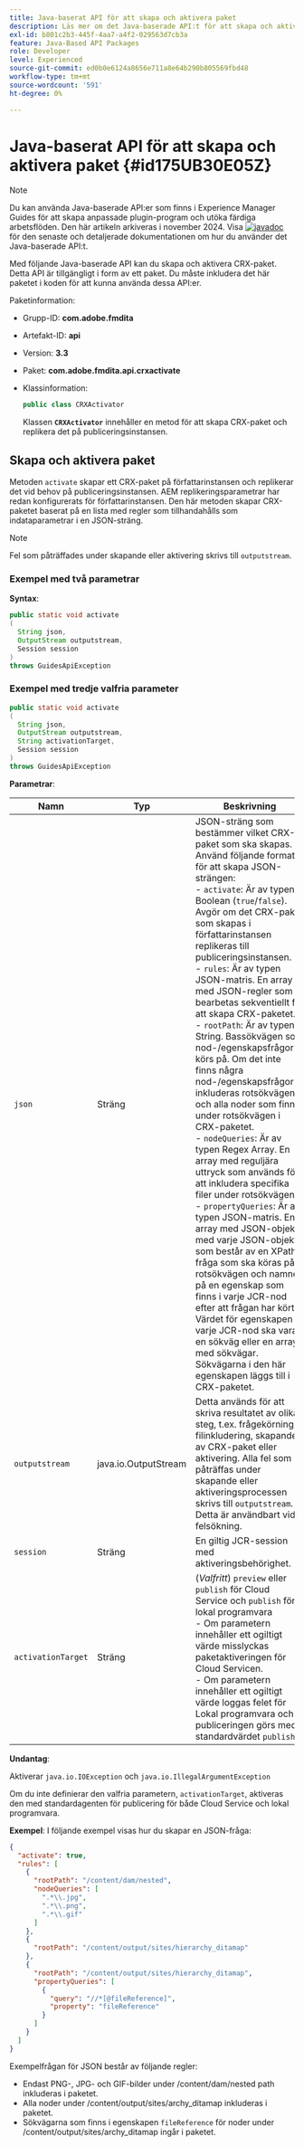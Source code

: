 ```yaml
---
title: Java-baserat API för att skapa och aktivera paket
description: Läs mer om det Java-baserade API:t för att skapa och aktivera paket
exl-id: b801c2b3-445f-4aa7-a4f2-029563d7cb3a
feature: Java-Based API Packages
role: Developer
level: Experienced
source-git-commit: ed0b0e6124a8656e711a8e64b290b805569fbd48
workflow-type: tm+mt
source-wordcount: '591'
ht-degree: 0%

---
```


# Java-baserat API för att skapa och aktivera paket {#id175UB30E05Z}

>[!NOTE]
>
> Du kan använda Java-baserade API:er som finns i Experience Manager Guides för att skapa anpassade plugin-program och utöka färdiga arbetsflöden. Den här artikeln arkiveras i november 2024.
> Visa [![javadoc](https://javadoc.io/badge2/com.adobe.aem/aem-guides-sdk-api/javadoc.svg)](https://javadoc.io/doc/com.adobe.aem/aem-guides-sdk-api) för den senaste och detaljerade dokumentationen om hur du använder det Java-baserade API:t.


Med följande Java-baserade API kan du skapa och aktivera CRX-paket. Detta API är tillgängligt i form av ett paket. Du måste inkludera det här paketet i koden för att kunna använda dessa API:er.

Paketinformation:

- Grupp-ID: **com.adobe.fmdita**

- Artefakt-ID: **api**

- Version: **3.3**

- Paket: **com.adobe.fmdita.api.crxactivate**

- Klassinformation:

  ```JAVA
  public class CRXActivator
  ```

  Klassen **`CRXActivator`** innehåller en metod för att skapa CRX-paket och replikera det på publiceringsinstansen.


## Skapa och aktivera paket

Metoden `activate` skapar ett CRX-paket på författarinstansen och replikerar det vid behov på publiceringsinstansen. AEM replikeringsparametrar har redan konfigurerats för författarinstansen. Den här metoden skapar CRX-paketet baserat på en lista med regler som tillhandahålls som indataparametrar i en JSON-sträng.
>[!NOTE]
>
> Fel som påträffades under skapande eller aktivering skrivs till `outputstream`.

### Exempel med två parametrar

**Syntax**:


```JAVA
public static void activate
(
  String json, 
  OutputStream outputstream, 
  Session session
) 
throws GuidesApiException
```

### Exempel med tredje valfria parameter

```JAVA
public static void activate
(
  String json, 
  OutputStream outputstream,
  String activationTarget, 
  Session session
) 
throws GuidesApiException
```

**Parametrar**:

| Namn | Typ | Beskrivning |
|----|----|-----------|
| `json` | Sträng | JSON-sträng som bestämmer vilket CRX-paket som ska skapas. Använd följande format för att skapa JSON-strängen: <br>- `activate`: Är av typen Boolean \(`true`/`false`\). Avgör om det CRX-paket som skapas i författarinstansen replikeras till publiceringsinstansen. <br> - `rules`: Är av typen JSON-matris. En array med JSON-regler som bearbetas sekventiellt för att skapa CRX-paketet. <br> - `rootPath`: Är av typen String. Bassökvägen som nod-/egenskapsfrågorna körs på. Om det inte finns några nod-/egenskapsfrågor inkluderas rotsökvägen och alla noder som finns under rotsökvägen i CRX-paketet. <br> - `nodeQueries`: Är av typen Regex Array. En array med reguljära uttryck som används för att inkludera specifika filer under rotsökvägen. <br> - `propertyQueries`: Är av typen JSON-matris. En array med JSON-objekt med varje JSON-objekt som består av en XPath-fråga som ska köras på rotsökvägen och namnet på en egenskap som finns i varje JCR-nod efter att frågan har körts. Värdet för egenskapen i varje JCR-nod ska vara en sökväg eller en array med sökvägar. Sökvägarna i den här egenskapen läggs till i CRX-paketet. |
| `outputstream` | java.io.OutputStream | Detta används för att skriva resultatet av olika steg, t.ex. frågekörning, filinkludering, skapande av CRX-paket eller aktivering. Alla fel som påträffas under skapande eller aktiveringsprocessen skrivs till `outputstream`. Detta är användbart vid felsökning. |
| `session` | Sträng | En giltig JCR-session med aktiveringsbehörighet. |
| `activationTarget` | Sträng | (*Valfritt*) `preview` eller `publish` för Cloud Service och `publish` för lokal programvara <br> - Om parametern innehåller ett ogiltigt värde misslyckas paketaktiveringen för Cloud Servicen. <br> - Om parametern innehåller ett ogiltigt värde loggas felet för Lokal programvara och publiceringen görs med standardvärdet `publish`. |

**Undantag**:

Aktiverar `java.io.IOException` och `java.io.IllegalArgumentException`


Om du inte definierar den valfria parametern, `activationTarget`, aktiveras den med standardagenten för publicering för både Cloud Service och lokal programvara.


**Exempel**:
I följande exempel visas hur du skapar en JSON-fråga:

```JSON
{
  "activate": true,
  "rules": [
    {
      "rootPath": "/content/dam/nested",
      "nodeQueries": [
        ".*\\.jpg",
        ".*\\.png",
        ".*\\.gif"        
      ]
    },
    {
      "rootPath": "/content/output/sites/hierarchy_ditamap"
    },
    {
      "rootPath": "/content/output/sites/hierarchy_ditamap",
      "propertyQueries": [
        {
          "query": "//*[@fileReference]",
          "property": "fileReference"
        }
      ]
    }
  ]
}
```

Exempelfrågan för JSON består av följande regler:

- Endast PNG-, JPG- och GIF-bilder under /content/dam/nested path inkluderas i paketet.
- Alla noder under /content/output/sites/archy\_ditamap inkluderas i paketet.
- Sökvägarna som finns i egenskapen `fileReference` för noder under /content/output/sites/archy\_ditamap ingår i paketet.
